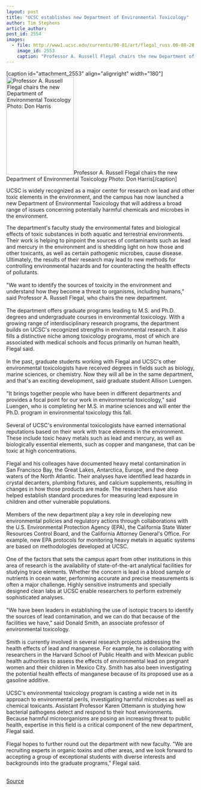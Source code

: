 ```yaml
---
layout: post
title: "UCSC establishes new Department of Environmental Toxicology"
author: Tim Stephens
article_author: 
post_id: 2554
images:
  - file: http://www1.ucsc.edu/currents/00-01/art/flegal_russ.00-08-28.jpg
    image_id: 2553
    caption: "Professor A. Russell Flegal chairs the new Department of Environmental Toxicology Photo: Don Harris"
---
```


[caption id="attachment_2553" align="alignright" width="180"]<a href="http://dev-ucsc-news.pantheonsite.io/wp-content/uploads/2000/08/flegal_russ.00-08-28.jpg"><img class="size-full wp-image-2553" src="http://dev-ucsc-news.pantheonsite.io/wp-content/uploads/2000/08/flegal_russ.00-08-28.jpg" alt="Professor A. Russell Flegal chairs the new Department of Environmental Toxicology Photo: Don Harris" width="180" height="261" /></a>Professor A. Russell Flegal chairs the new Department of Environmental Toxicology Photo: Don Harris[/caption]
<p>
  UCSC is widely recognized as a major center for research on lead and other toxic elements in the environment, and the campus has now launched a new Department of Environmental Toxicology that will address a broad range of issues concerning potentially harmful chemicals and microbes in the environment.
</p>The department's faculty study the environmental fates and biological effects of toxic substances in both aquatic and terrestrial environments. Their work is helping to pinpoint the sources of contaminants such as lead and mercury in the environment and is shedding light on how those and other toxicants, as well as certain pathogenic microbes, cause disease. Ultimately, the results of their research may lead to new methods for controlling environmental hazards and for counteracting the health effects of pollutants.<br>
<br>
"We want to identify the sources of toxicity in the environment and understand how they become a threat to organisms, including humans," said Professor A. Russell Flegal, who chairs the new department.<br>
<br>
The department offers graduate programs leading to M.S. and Ph.D. degrees and undergraduate courses in environmental toxicology. With a growing range of interdisciplinary research programs, the department builds on UCSC's recognized strengths in environmental research. It also fills a distinctive niche among toxicology programs, most of which are associated with medical schools and focus primarily on human health, Flegal said.<br>
<br>
In the past, graduate students working with Flegal and UCSC's other environmental toxicologists have received degrees in fields such as biology, marine sciences, or chemistry. Now they will all be in the same department, and that's an exciting development, said graduate student Allison Luengen.<br>
<br>
"It brings together people who have been in different departments and provides a focal point for our work in environmental toxicology," said Luengen, who is completing her M.S. in marine sciences and will enter the Ph.D. program in environmental toxicology this fall.<br>
<br>
Several of UCSC's environmental toxicologists have earned international reputations based on their work with trace elements in the environment. These include toxic heavy metals such as lead and mercury, as well as biologically essential elements, such as copper and manganese, that can be toxic at high concentrations.<br>
<br>
Flegal and his colleages have documented heavy metal contamination in San Francisco Bay, the Great Lakes, Antarctica, Europe, and the deep waters of the North Atlantic. Their analyses have identified lead hazards in crystal decanters, plumbing fixtures, and calcium supplements, resulting in changes in how those products are made. The researchers have also helped establish standard procedures for measuring lead exposure in children and other vulnerable populations.<br>
<br>
Members of the new department play a key role in developing new environmental policies and regulatory actions through collaborations with the U.S. Environmental Protection Agency (EPA), the California State Water Resources Control Board, and the California Attorney General's Office. For example, new EPA protocols for monitoring heavy metals in aquatic systems are based on methodologies developed at UCSC.<br>
<br>
One of the factors that sets the campus apart from other institutions in this area of research is the availability of state-of-the-art analytical facilities for studying trace elements. Whether the concern is lead in a blood sample or nutrients in ocean water, performing accurate and precise measurements is often a major challenge. Highly sensitive instruments and specially designed clean labs at UCSC enable researchers to perform extremely sophisticated analyses.<br>
<br>
"We have been leaders in establishing the use of isotopic tracers to identify the sources of lead contamination, and we can do that because of the facilities we have," said Donald Smith, an associate professor of environmental toxicology.<br>
<br>
Smith is currently involved in several research projects addressing the health effects of lead and manganese. For example, he is collaborating with researchers in the Harvard School of Public Health and with Mexican public health authorities to assess the effects of environmental lead on pregnant women and their children in Mexico City. Smith has also been investigating the potential health effects of manganese because of its proposed use as a gasoline additive.<br>
<br>
UCSC's environmental toxicology program is casting a wide net in its approach to environmental perils, investigating harmful microbes as well as chemical toxicants. Assistant Professor Karen Ottemann is studying how bacterial pathogens detect and respond to their host environments. Because harmful microorganisms are posing an increasing threat to public health, expertise in this field is a critical component of the new department, Flegal said.<br>
<br>
Flegal hopes to further round out the department with new faculty. "We are recruiting experts in organic toxins and other areas, and we look forward to accepting a group of exceptional students with diverse interests and backgrounds into the graduate programs," Flegal said.<br>
<br>
<p><a href="http://www1.ucsc.edu/currents/00-01/08-28/etox.html" title="Permalink to etox">Source</a></p>

